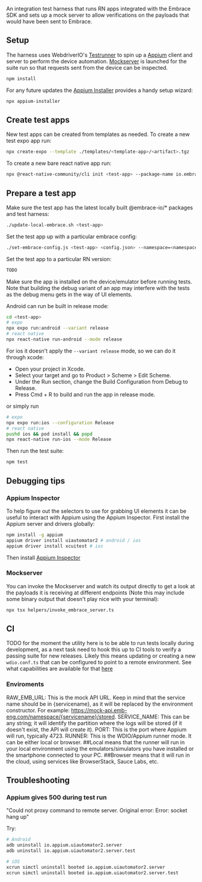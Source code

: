 An integration test harness that runs RN apps integrated with the Embrace SDK and sets up a mock server to allow
verifications on the payloads that would have been sent to Embrace.

## Setup

The harness uses WebdriverIO's [Testrunner](https://webdriver.io/docs/testrunner/) to spin up a [Appium](http://appium.io/docs/en/latest/intro/) client and server to perform the device automation. [Mockserver](https://www.mock-server.com/#what-is-mockserver) is
launched for the suite run so that requests sent from the device can be inspected.

```bash
npm install
```

For any future updates the [Appium Installer](https://webdriver.io/docs/appium) provides a handy setup wizard:

```bash
npx appium-installer
```

## Create test apps

New test apps can be created from templates as needed. To create a new test expo app run:

```bash
npx create-expo --template ./templates/<template-app>/<artifact>.tgz
```

To create a new bare react native app run:

```bash
npx @react-native-community/cli init <test-app> --package-name io.embrace.<test-app> --skip-git-init --skip-install --template $(pwd)/templates/react-native-test-app-template
```

## Prepare a test app

Make sure the test app has the latest locally built @embrace-io/\* packages and test harness:

```bash
./update-local-embrace.sh <test-app>
```

Set the test app up with a particular embrace config:

```bash
./set-embrace-config.js <test-app> <config.json> --namespace=<namespace>
```

Set the test app to a particular RN version:

```bash
TODO
```

Make sure the app is installed on the device/emulator before running tests. Note that building the debug variant
of an app may interfere with the tests as the debug menu gets in the way of UI elements.

Android can run be built in release mode:

```bash
cd <test-app>
# expo
npx expo run:android --variant release
# react native
npx react-native run-android --mode release
```

For ios it doesn't apply the `--variant release` mode, so we can do it through xcode:

- Open your project in Xcode.
- Select your target and go to Product > Scheme > Edit Scheme.
- Under the Run section, change the Build Configuration from Debug to Release.
- Press Cmd + R to build and run the app in release mode.

or simply run

```bash
# expo
npx expo run:ios --configuration Release
# react native
pushd ios && pod install && popd
npx react-native run-ios --mode Release
```

Then run the test suite:

```bash
npm test
```

## Debugging tips

### Appium Inspector

To help figure out the selectors to use for grabbing UI elements it can be useful to interact with Appium using
the Appium Inspector. First install the Appium server and drivers globally:

```bash
npm install -g appium
appium driver install uiautomator2 # android / ios
appium driver install xcuitest # ios
```

Then install [Appium Inspector](https://github.com/appium/appium-inspector)

### Mockserver

You can invoke the Mockserver and watch its output directly to get a look at the payloads it is receiving at different
endpoints (Note this may include some binary output that doesn't play nice with your terminal):

```bash
npx tsx helpers/invoke_embrace_server.ts
```

## CI

TODO for the moment the utility here is to be able to run tests locally during development, as a next task need to hook this up to
CI tools to verify a passing suite for new releases. Likely this means updating or creating a new `wdio.conf.ts` that
can be configured to point to a remote environment. See what capabilities are available for that [here](https://appium.io/docs/en/2.1/guides/caps/)

### Enviroments

RAW_EMB_URL: This is the mock API URL. Keep in mind that the service name should be in {servicename}, as it will be replaced by the environment constructor. For example: https://mock-api.emb-eng.com/namespace/{servicename}/stored.
SERVICE_NAME: This can be any string; it will identify the partition where the logs will be stored (if it doesn't exist, the API will create it).
PORT: This is the port where Appium will run, typically 4723.
RUNNER: This is the WDIO/Appium runner mode. It can be either local or browser.
##Local means that the runner will run in your local environment using the emulators/simulators you have installed or the smartphone connected to your PC.
##Browser means that it will run in the cloud, using services like BrowserStack, Sauce Labs, etc.

## Troubleshooting

### Appium gives 500 during test run

"Could not proxy command to remote server. Original error: Error: socket hang up"

Try:

```bash
# Android
adb uninstall io.appium.uiautomator2.server
adb uninstall io.appium.uiautomator2.server.test

# iOS
xcrun simctl uninstall booted io.appium.uiautomator2.server
xcrun simctl uninstall booted io.appium.uiautomator2.server.test
```
